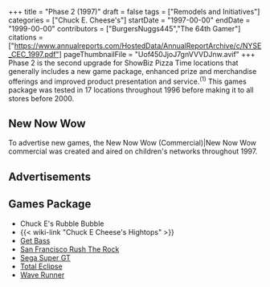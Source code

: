 +++
title = "Phase 2 (1997)"
draft = false
tags = ["Remodels and Initiatives"]
categories = ["Chuck E. Cheese's"]
startDate = "1997-00-00"
endDate = "1999-00-00"
contributors = ["BurgersNuggs445","The 64th Gamer"]
citations = ["https://www.annualreports.com/HostedData/AnnualReportArchive/c/NYSE_CEC_1997.pdf"]
pageThumbnailFile = "Uof450JjoJ7gnVVVDJnw.avif"
+++
Phase 2 is the second upgrade for ShowBiz Pizza Time locations that generally includes a new game package, enhanced prize and merchandise offerings and improved product presentation and service.<sup>(1)</sup>
This games package was tested in 17 locations throughout 1996 before making it to all stores before 2000.

## New Now Wow

To advertise new games, the New Now Wow (Commercial)|New Now Wow commercial was created and aired on children's networks throughout 1997.

## Advertisements

## Games Package

- Chuck E's Rubble Bubble
- {{< wiki-link "Chuck E Cheese's Hightops" >}}
- [Get Bass](https://www.arcade-museum.com/game_detail.php?game_id=7933)
- [San Francisco Rush The Rock](https://www.arcade-museum.com/game_detail.php?game_id=9429)
- [Sega Super GT](https://www.arcade-museum.com/game_detail.php?game_id=9477)
- [Total Eclipse](https://www.highwaygames.com/arcade-machines/total-eclipse-7762/)
- [Wave Runner](https://www.arcade-museum.com/game_detail.php?game_id=10414)
